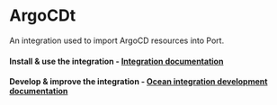 # ArgoCDt

An integration used to import ArgoCD resources into Port.

#### Install & use the integration - [Integration documentation](https://docs.getport.io/build-your-software-catalog/sync-data-to-catalog/kubernetes/argocd)

#### Develop & improve the integration - [Ocean integration development documentation](https://ocean.getport.io/develop-an-integration/)
